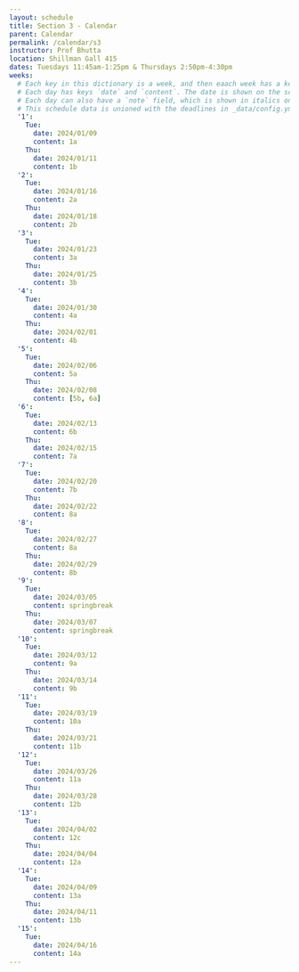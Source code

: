 ```yaml
---
layout: schedule
title: Section 3 - Calendar
parent: Calendar
permalink: /calendar/s3
instructor: Prof Bhutta
location: Shillman Gall 415
dates: Tuesdays 11:45am-1:25pm & Thursdays 2:50pm-4:30pm
weeks:
  # Each key in this dictionary is a week, and then eaach week has a key in [Mon, Tue, Wed, Thu, Thu].
  # Each day has keys `date` and `content`. The date is shown on the schedule, and `content` is a key into the yml file in _data/modules.yml. `content` may be an array.
  # Each day can also have a `note` field, which is shown in italics on the calendar.
  # This schedule data is unioned with the deadlines in _data/config.yml
  '1':
    Tue:
      date: 2024/01/09
      content: 1a
    Thu:
      date: 2024/01/11
      content: 1b
  '2':
    Tue:
      date: 2024/01/16
      content: 2a
    Thu:
      date: 2024/01/18
      content: 2b
  '3':
    Tue:
      date: 2024/01/23
      content: 3a
    Thu:
      date: 2024/01/25
      content: 3b
  '4':
    Tue:
      date: 2024/01/30
      content: 4a
    Thu:
      date: 2024/02/01
      content: 4b
  '5':
    Tue:
      date: 2024/02/06
      content: 5a
    Thu:
      date: 2024/02/08
      content: [5b, 6a]
  '6':
    Tue:
      date: 2024/02/13
      content: 6b 
    Thu:
      date: 2024/02/15
      content: 7a
  '7':
    Tue:
      date: 2024/02/20
      content: 7b
    Thu:
      date: 2024/02/22
      content: 8a
  '8':
    Tue:
      date: 2024/02/27
      content: 8a
    Thu:
      date: 2024/02/29
      content: 8b
  '9':
    Tue:
      date: 2024/03/05
      content: springbreak
    Thu:
      date: 2024/03/07
      content: springbreak
  '10':
    Tue:
      date: 2024/03/12
      content: 9a
    Thu:
      date: 2024/03/14
      content: 9b
  '11':
    Tue:
      date: 2024/03/19
      content: 10a
    Thu:
      date: 2024/03/21
      content: 11b
  '12':
    Tue:
      date: 2024/03/26
      content: 11a
    Thu:
      date: 2024/03/28
      content: 12b
  '13':
    Tue:
      date: 2024/04/02
      content: 12c
    Thu:
      date: 2024/04/04
      content: 12a
  '14':
    Tue:
      date: 2024/04/09
      content: 13a
    Thu:
      date: 2024/04/11
      content: 13b
  '15':
    Tue:
      date: 2024/04/16
      content: 14a
---
```

